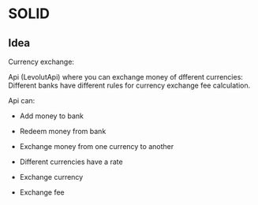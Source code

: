# SOLID

## Idea

Currency exchange:

Api (LevolutApi) where you can exchange money of dfferent currencies:
Different banks have different rules for currency exchange fee calculation.

Api can:
- Add money to bank
- Redeem money from bank
- Exchange money from one currency to another

- Different currencies have a rate
- Exchange currency
- Exchange fee